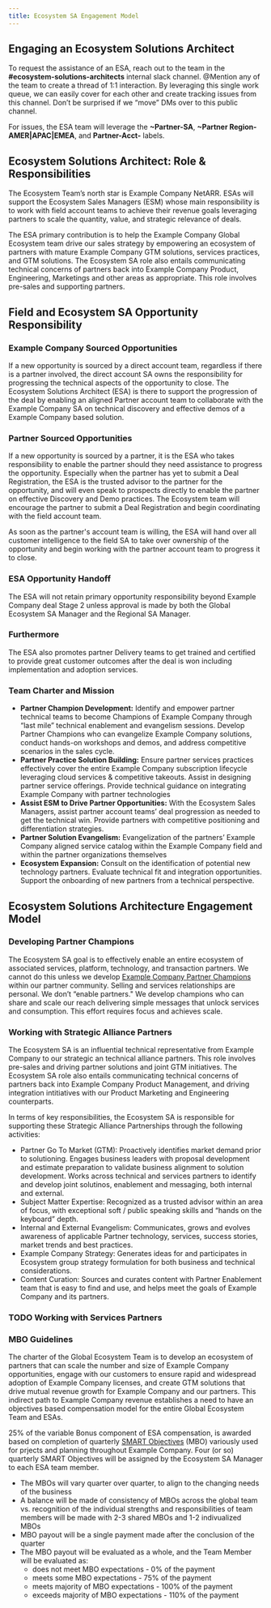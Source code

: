 ```yaml
---
title: Ecosystem SA Engagement Model
---
```


## Engaging an Ecosystem Solutions Architect

To request the assistance of an ESA, reach out to the team in the **#ecosystem-solutions-architects** internal slack channel.  @Mention any of the team to create a thread of 1:1 interaction.  By leveraging this single work queue, we can easily cover for each other and create tracking issues from this channel.  Don’t be surprised if we “move” DMs over to this public channel.

For issues, the ESA team will leverage the **~Partner-SA**, **~Partner Region-AMER|APAC|EMEA**, and **Partner-Acct-<Name>** labels.

## Ecosystem Solutions Architect: Role & Responsibilities

The Ecosystem Team’s north star is Example Company NetARR.  ESAs will support the Ecosystem Sales Managers (ESM) whose main responsibility is to work with field account teams to achieve their revenue goals leveraging partners to scale the quantity, value, and strategic relevance of deals.  

The ESA primary contribution is to help the Example Company Global Ecosystem team drive our sales strategy by empowering an ecosystem of partners with mature Example Company GTM solutions, services practices, and GTM solutions.  The Ecosystem SA role also entails communicating technical concerns of partners back into Example Company Product, Engineering, Marketings and other areas as appropriate. This role involves pre-sales and supporting partners. 

## Field and Ecosystem SA Opportunity Responsibility

### Example Company Sourced Opportunities

If a new opportunity is sourced by a direct account team, regardless if there is a partner involved, the direct account SA owns the responsibility for progressing the technical aspects of the opportunity to close. The Ecosystem Solutions Architect (ESA) is there to support the progression of the deal by enabling an aligned Partner account team to collaborate with the Example Company SA on technical discovery and effective demos of a Example Company based solution.

### Partner Sourced Opportunities

If a new opportunity is sourced by a partner, it is the ESA who takes responsibility to enable the partner should they need assistance to progress the opportunity. Especially when the partner has yet to submit a Deal Registration, the ESA is the trusted advisor to the partner for the opportunity, and will even speak to prospects directly to enable the partner on effective Discovery and Demo practices. The Ecosystem team will encourage the partner to submit a Deal Registration and begin coordinating with the field account team.

As soon as the partner's account team is willing, the ESA will hand over all customer intelligence to the field SA to take over ownership of the opportunity and begin working with the partner account team to progress it to close.

### ESA Opportunity Handoff

The ESA will not retain primary opportunity responsibility beyond Example Company deal Stage 2 unless approval is made by both the Global Ecosystem SA Manager and the Regional SA Manager.  

### Furthermore

The ESA also promotes partner Delivery teams to get trained and certified to provide great customer outcomes after the deal is won including implementation and adoption services.

### Team Charter and Mission

- **Partner Champion Development:** Identify and empower partner technical teams to become Champions of Example Company through “last mile” technical enablement and evangelism sessions.  Develop Partner Champions who can evangelize Example Company solutions, conduct hands-on workshops and demos, and address competitive scenarios in the sales cycle.
- **Partner Practice Solution Building:** Ensure partner services practices effectively cover the entire Example Company subscription lifecycle leveraging cloud services & competitive takeouts.  Assist in designing partner service offerings.  Provide technical guidance on integrating Example Company with partner technologies
- **Assist ESM to Drive Partner Opportunities:** With the Ecosystem Sales Managers, assist partner account teams’ deal progression as needed to get the technical win.  Provide partners with competitive positioning and differentiation strategies.
- **Partner Solution Evangelism:** Evangelization of the partners’ Example Company aligned service catalog within the Example Company field and within the partner organizations themselves
- **Ecosystem Expansion:** Consult on the identification of potential new technology partners.  Evaluate technical fit and integration opportunities.  Support the onboarding of new partners from a technical perspective.

## Ecosystem Solutions Architecture Engagement Model

### Developing Partner Champions 

The Ecosystem SA goal is to effectively enable an entire ecosystem of associated services, platform, technology, and transaction partners.  We cannot do this unless we develop [Example Company Partner Champions](/handbook/resellers/partner-champions-program/) within our partner community.  Selling and services relationships are personal.  We don’t “enable partners."  We develop champions who can share and scale our reach delivering simple messages that unlock services and consumption.  This effort requires focus and achieves scale.

### Working with Strategic Alliance Partners

The Ecosystem SA is an influential technical representative from Example Company to our strategic an technical alliance partners. This role involves pre-sales and driving partner solutions and joint GTM initiatives.  The Ecosystem SA role also entails communicating technical concerns of partners back into Example Company Product Management, and driving integration intitiatives with our Product Marketing and Engineering counterparts. 

In terms of key responsibilities, the Ecosystem SA is responsible for supporting these Strategic Alliance Partnerships through the following activities:

- Partner Go To Market (GTM): Proactively identifies market demand prior to solutioning. Engages business leaders with proposal development and estimate preparation to validate business alignment to solution development.  Works across technical and services partners to identify and develop joint solutinos, enablement and messaging, both internal and external.  
- Subject Matter Expertise: Recognized as a trusted advisor within an area of focus, with exceptional soft / public speaking skills and “hands on the keyboard” depth. 
- Internal and External Evangelism: Communicates, grows and evolves awareness of applicable Partner technology, services, success stories, market trends and best practices.
- Example Company Strategy: Generates ideas for and participates in Ecosystem group strategy formulation for both business and technical considerations.
- Content Curation: Sources and curates content with Partner Enablement team that is easy to find and use, and helps meet the goals of Example Company and its partners.

### TODO Working with Services Partners 

### MBO Guidelines

The charter of the Global Ecosystem Team is to develop an ecosystem of partners that can scale the number and size of Example Company opportunities, engage with our customers to ensure rapid and widespread adoption of Example Company licenses, and create GTM solutions that drive mutual revenue growth for Example Company and our partners.  This indirect path to Example Company revenue establishes a need to have an objectives based compensation model for the entire Global Ecosystem Team and ESAs.

25% of the variable Bonus component of ESA compensation, is awarded based on completion of quarterly [SMART Objectives](https://www.mindtools.com/a4wo118/smart-goals) (MBO) variously used for prjects and planning throughout Example Company.  Four (or so) quarterly SMART Objectives will be assigned by the Ecosystem SA Manager to each ESA team member.

- The MBOs will vary quarter over quarter, to align to the changing needs of the business
- A balance will be made of consistency of MBOs across the global team vs. recognition of the individual strengths and responsibilities of team members will be made with 2-3 shared MBOs and 1-2 indivualized MBOs
- MBO payout will be a single payment made after the conclusion of the quarter
- The MBO payout will be evaluated as a whole, and the Team Member will be evaluated as:
  - does not meet MBO expectations - 0% of the payment
  - meets some MBO expectations - 75% of the payment
  - meets majority of MBO expectations - 100% of the payment
  - exceeds majority of MBO expectations - 110% of the payment

